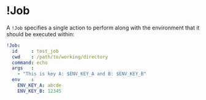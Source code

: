 # !Job

A `!Job` specifies a single action to perform along with the environment that it
should be executed within:

```yaml
!Job:
  id     : test_job
  cwd    : /path/to/working/directory
  command: echo
  args   :
    - "This is key A: $ENV_KEY_A and B: $ENV_KEY_B"
  env    :
    ENV_KEY_A: abcde
    ENV_KEY_B: 12345
```

